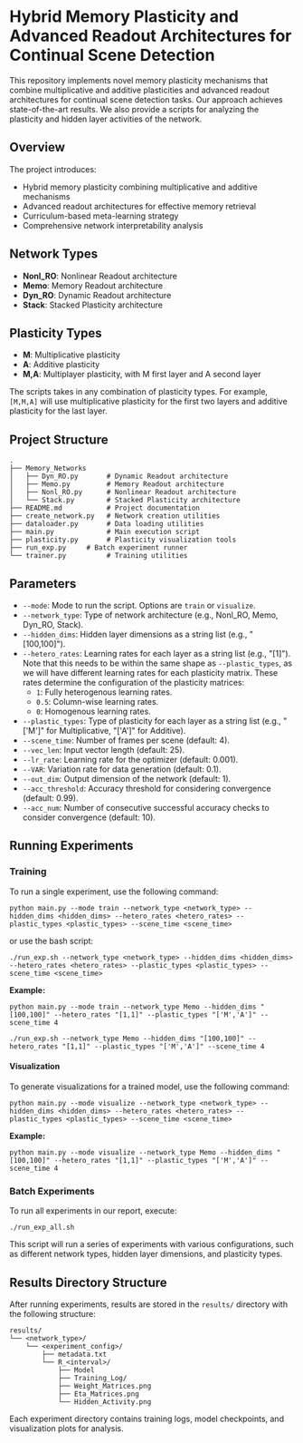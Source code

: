 # Hybrid Memory Plasticity and Advanced Readout Architectures for Continual Scene Detection

This repository implements novel memory plasticity mechanisms that combine multiplicative and additive plasticities and
advanced readout architectures for continual scene detection tasks. Our approach achieves state-of-the-art results. We
also provide a scripts for analyzing the plasticity and hidden layer activities of the network.

## Overview

The project introduces:
- Hybrid memory plasticity combining multiplicative and additive mechanisms
- Advanced readout architectures for effective memory retrieval
- Curriculum-based meta-learning strategy
- Comprehensive network interpretability analysis

## Network Types

- **Nonl_RO**: Nonlinear Readout architecture
- **Memo**: Memory Readout architecture
- **Dyn_RO**: Dynamic Readout architecture
- **Stack**: Stacked Plasticity architecture

## Plasticity Types

- **M**: Multiplicative plasticity
- **A**: Additive plasticity
- **M,A**: Multiplayer plasticity, with M first layer and A second layer

The scripts takes in any combination of plasticity types. For example, `[M,M,A]` will use multiplicative plasticity for the first two layers and additive plasticity for the last layer.

## Project Structure

```
.
├── Memory_Networks
│   ├── Dyn_RO.py       # Dynamic Readout architecture
│   ├── Memo.py         # Memory Readout architecture
│   ├── Nonl_RO.py      # Nonlinear Readout architecture
│   └── Stack.py        # Stacked Plasticity architecture
├── README.md           # Project documentation
├── create_network.py   # Network creation utilities
├── dataloader.py       # Data loading utilities
├── main.py             # Main execution script
├── plasticity.py       # Plasticity visualization tools
├── run_exp.py     # Batch experiment runner
└── trainer.py          # Training utilities
```

## Parameters

- `--mode`: Mode to run the script. Options are `train` or `visualize`.
- `--network_type`: Type of network architecture (e.g., Nonl_RO, Memo, Dyn_RO, Stack).
- `--hidden_dims`: Hidden layer dimensions as a string list (e.g., "[100,100]").
- `--hetero_rates`: Learning rates for each layer as a string list (e.g., "[1]"). Note that this needs to be within the
  same shape as `--plastic_types`, as we will have different learning rates for each plasticity matrix. These rates determine the configuration of the plasticity matrices:
  - `1`: Fully heterogenous learning rates.
  - `0.5`: Column-wise learning rates.
  - `0`: Homogenous learning rates.
- `--plastic_types`: Type of plasticity for each layer as a string list (e.g., "['M']" for Multiplicative, "['A']" for Additive).
- `--scene_time`: Number of frames per scene (default: 4).
- `--vec_len`: Input vector length (default: 25).
- `--lr_rate`: Learning rate for the optimizer (default: 0.001).
- `--VAR`: Variation rate for data generation (default: 0.1).
- `--out_dim`: Output dimension of the network (default: 1).
- `--acc_threshold`: Accuracy threshold for considering convergence (default: 0.99).
- `--acc_num`: Number of consecutive successful accuracy checks to consider convergence (default: 10).

## Running Experiments

### Training

To run a single experiment, use the following command:

```
python main.py --mode train --network_type <network_type> --hidden_dims <hidden_dims> --hetero_rates <hetero_rates> --plastic_types <plastic_types> --scene_time <scene_time>
```

or use the bash script:

```
./run_exp.sh --network_type <network_type> --hidden_dims <hidden_dims> --hetero_rates <hetero_rates> --plastic_types <plastic_types> --scene_time <scene_time>
```

**Example:**

```
python main.py --mode train --network_type Memo --hidden_dims "[100,100]" --hetero_rates "[1,1]" --plastic_types "['M','A']" --scene_time 4
```

```
./run_exp.sh --network_type Memo --hidden_dims "[100,100]" --hetero_rates "[1,1]" --plastic_types "['M','A']" --scene_time 4
```

#### Visualization

To generate visualizations for a trained model, use the following command:

```
python main.py --mode visualize --network_type <network_type> --hidden_dims <hidden_dims> --hetero_rates <hetero_rates> --plastic_types <plastic_types> --scene_time <scene_time>
```

**Example:**

```
python main.py --mode visualize --network_type Memo --hidden_dims "[100,100]" --hetero_rates "[1,1]" --plastic_types "['M','A']" --scene_time 4
```


### Batch Experiments
To run all experiments in our report, execute:

```
./run_exp_all.sh
```

This script will run a series of experiments with various configurations, such as different network types, hidden layer dimensions, and plasticity types.


## Results Directory Structure

After running experiments, results are stored in the `results/` directory with the following structure:

```
results/
└── <network_type>/
    └── <experiment_config>/
        ├── metadata.txt
        └── R_<interval>/
            ├── Model
            ├── Training_Log/
            ├── Weight_Matrices.png
            ├── Eta_Matrices.png
            └── Hidden_Activity.png
```

Each experiment directory contains training logs, model checkpoints, and visualization plots for analysis.

